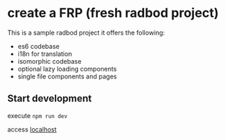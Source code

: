 # create a FRP (fresh radbod project)

This is a sample radbod project it offers the following:

* es6 codebase
* i18n for translation
* isomorphic codebase 
* optional lazy loading components
* single file components and pages

## Start development

execute `npm run dev`

access [localhost](http://localhost:8081)
